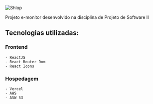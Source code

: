 ![Shlop](https://github.com/wal-wizard/eMonitor-front/assets/82295321/1252d02a-b1c1-43f3-82a8-39ca752e4da4)


Projeto e-monitor desenvolvido na disciplina de Projeto de Software II

## Tecnologias utilizadas: 
### Frontend
    - ReactJS
    - React Router Dom
    - React Icons 


### Hospedagem 
    - Vercel
    - AWS
    - ASW S3
